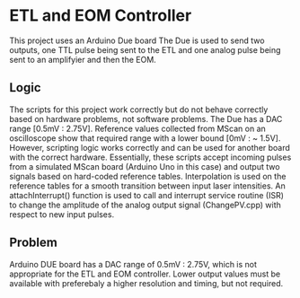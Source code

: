 # ETL and EOM Controller
This project uses an Arduino Due board
The Due is used to send two outputs, one TTL pulse being sent to the ETL and one analog pulse being sent to an amplifyier and then the EOM.

## Logic 
The scripts for this project work correctly but do not behave correctly based on hardware problems, not software problems. The Due has a DAC range [0.5mV : 2.75V]. Reference values collected from MScan on an oscilloscope show that required range with a lower bound [0mV : ~ 1.5V].
However, scripting logic works correctly and can be used for another board with the correct hardware. Essentially, these scripts accept incoming pulses from a simulated MScan board (Arduino Uno in this case) and output two signals based on hard-coded reference tables. Interpolation is used on the reference tables for a smooth transition between input laser intensities. An attachInterrupt() function is used to call and interrupt service routine (ISR) to change the amplitude of the analog output signal (ChangePV.cpp) with respect to new input pulses.

## Problem
Arduino DUE board has a DAC range of 0.5mV : 2.75V, which is not appropriate for the ETL and EOM controller. Lower output values must be available with preferebaly a higher resolution and timing, but not required.
